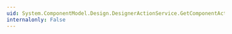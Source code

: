 ```yaml
---
uid: System.ComponentModel.Design.DesignerActionService.GetComponentActions(System.ComponentModel.IComponent)
internalonly: False
---
```

